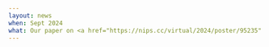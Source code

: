```yaml
---
layout: news
when: Sept 2024
what: Our paper on <a href="https://nips.cc/virtual/2024/poster/95235" target="_blank">bias evolution under SGD dynamics</a> (<a href="https://arxiv.org/abs/2405.18296" target="_blank">preprint here</a>) has been accepted to NeurIPS 2024! Congrats everyone and especially Anchit Jain for leading the project!
---
```

